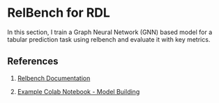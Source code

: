 # RelBench for RDL

In this section, I train a Graph Neural Network (GNN) based model for a tabular prediction task using relbench and evaluate it with key metrics.

## References

1. [Relbench Documentation](https://relbench.stanford.edu/start/)

2. [Example Colab Notebook - Model Building](https://colab.research.google.com/github/snap-stanford/relbench/blob/main/tutorials/train_model.ipynb)